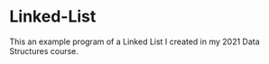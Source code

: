 # Linked-List

This an example program of a Linked List I created in my 2021 Data Structures course.
